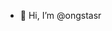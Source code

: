 - 👋 Hi, I’m @ongstasr


<!---
IWasKidnapped/IWasKidnapped is a ✨ special ✨ repository because its `README.md` (this file) appears on your GitHub profile.
You can click the Preview link to take a look at your changes.
--->
